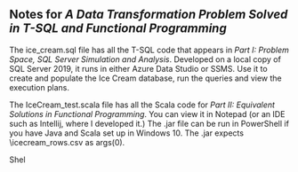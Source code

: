 ## Notes for _A Data Transformation Problem Solved in T-SQL and Functional Programming_

The ice_cream.sql file has all the T-SQL code that appears in _Part I: Problem Space, SQL Server Simulation and Analysis_.  Developed on a local copy of SQL Server 2019, it runs in either Azure Data Studio or SSMS.  Use it to create and populate the Ice Cream database, run the queries and view the execution plans.

The IceCream_test.scala file has all the Scala code for _Part II: Equivalent Solutions in Functional Programming_.  You can view it in Notepad (or an IDE such as Intellij, where I developed it.)  The .jar file can be run in PowerShell if you have Java and Scala set up in Windows 10.  The .jar expects <PATH TO FILE>\icecream_rows.csv as args(0).

Shel
